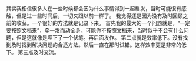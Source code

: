 其实我相信很多人在一些时候都会因为什么事情得到一起启发，当时可能很有感触，但是过一些时间后，一切又跟以前一样了。
我觉得还是因为没有及时回顾之前的收获。一个很好的方法就是记录下来。
首先我的最大的一个问题就是，“一定要按照文档来”，牵一发而动全身。可能你不按照文档来，当时似乎不会有什么问题，但是这就像是埋下了一个伏笔。再后面发作。
第二点就是效率低下。没有找到及时找到解决问题的合适方法。然后一直在那时试错。这样效率更是非常的低下。
第三点及时交流。